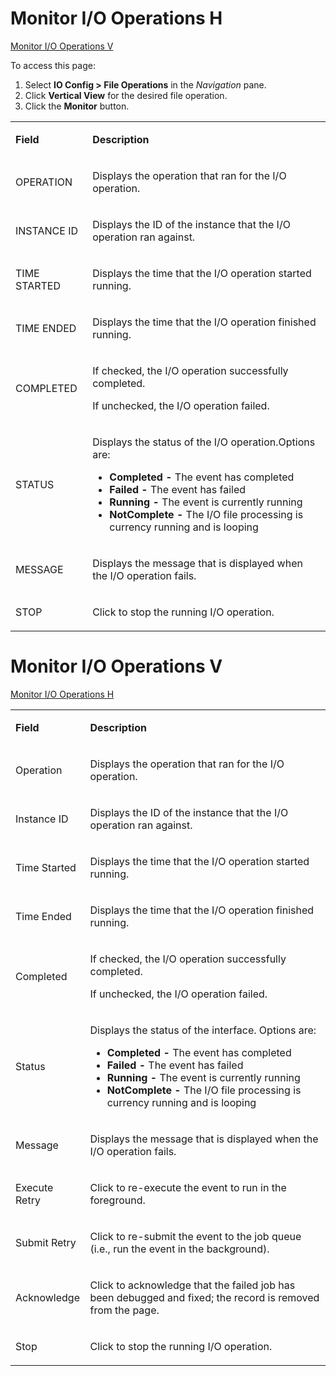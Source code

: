 # <span id="MonitorIOH"></span> Monitor I/O Operations H

[Monitor I/O Operations V](#MonitorIOV)

To access this page:

1.  Select **IO Config \> File Operations** in the *Navigation* pane.
2.  Click **Vertical View** for the desired file operation.
3.  Click the **Monitor** button.

<table>
<tbody>
<tr class="odd">
<td><p><strong>Field</strong></p></td>
<td><p><strong>Description</strong></p></td>
</tr>
<tr class="even">
<td><p>OPERATION</p></td>
<td><p>Displays the operation that ran for the I/O operation.</p></td>
</tr>
<tr class="odd">
<td><p>INSTANCE ID</p></td>
<td><p>Displays the ID of the instance that the I/O operation ran against.</p></td>
</tr>
<tr class="even">
<td><p>TIME STARTED</p></td>
<td><p>Displays the time that the I/O operation started running.</p></td>
</tr>
<tr class="odd">
<td><p>TIME ENDED</p></td>
<td><p>Displays the time that the I/O operation finished running.</p></td>
</tr>
<tr class="even">
<td><p>COMPLETED</p></td>
<td><p>If checked, the I/O operation successfully completed.</p>
<p>If unchecked, the I/O operation failed.</p></td>
</tr>
<tr class="odd">
<td><p>STATUS</p></td>
<td><p>Displays the status of the I/O operation.Options are:</p>
<ul>
<li><strong>Completed -</strong> The event has completed</li>
<li><strong>Failed -</strong> The event has failed</li>
<li><strong>Running -</strong> The event is currently running</li>
<li><strong>NotComplete -</strong> The I/O file processing is currency running and is looping</li>
</ul></td>
</tr>
<tr class="even">
<td><p>MESSAGE</p></td>
<td><p>Displays the message that is displayed when the I/O operation fails.</p></td>
</tr>
<tr class="odd">
<td><p>STOP</p></td>
<td><p>Click to stop the running I/O operation.</p></td>
</tr>
</tbody>
</table>

# <span id="MonitorIOV"></span> Monitor I/O Operations V

[Monitor I/O Operations H](#MonitorIOH)

<table>
<tbody>
<tr class="odd">
<td><p><strong>Field</strong></p></td>
<td><p><strong>Description</strong></p></td>
</tr>
<tr class="even">
<td><p>Operation</p></td>
<td><p>Displays the operation that ran for the I/O operation.</p></td>
</tr>
<tr class="odd">
<td><p>Instance ID</p></td>
<td><p>Displays the ID of the instance that the I/O operation ran against.</p></td>
</tr>
<tr class="even">
<td><p>Time Started</p></td>
<td><p>Displays the time that the I/O operation started running.</p></td>
</tr>
<tr class="odd">
<td><p>Time Ended</p></td>
<td><p>Displays the time that the I/O operation finished running.</p></td>
</tr>
<tr class="even">
<td><p>Completed</p></td>
<td><p>If checked, the I/O operation successfully completed.</p>
<p>If unchecked, the I/O operation failed.</p></td>
</tr>
<tr class="odd">
<td><p>Status</p></td>
<td><p>Displays the status of the interface. Options are:</p>
<ul>
<li><strong>Completed -</strong> The event has completed</li>
<li><strong>Failed -</strong> The event has failed</li>
<li><strong>Running -</strong> The event is currently running</li>
<li><strong>NotComplete -</strong> The I/O file processing is currency running and is looping</li>
</ul></td>
</tr>
<tr class="even">
<td><p>Message</p></td>
<td><p>Displays the message that is displayed when the I/O operation fails.</p></td>
</tr>
<tr class="odd">
<td><p>Execute Retry</p></td>
<td><p>Click to re-execute the event to run in the foreground.</p></td>
</tr>
<tr class="even">
<td><p>Submit Retry</p></td>
<td><p>Click to re-submit the event to the job queue (i.e., run the event in the background).</p></td>
</tr>
<tr class="odd">
<td><p>Acknowledge</p></td>
<td><p>Click to acknowledge that the failed job has been debugged and fixed; the record is removed from the page.</p></td>
</tr>
<tr class="even">
<td><p>Stop</p></td>
<td><p>Click to stop the running I/O operation.</p></td>
</tr>
</tbody>
</table>
